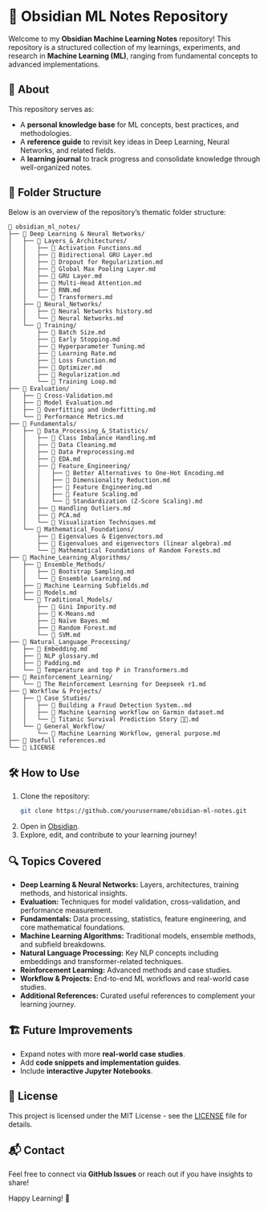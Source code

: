 # 📒 Obsidian ML Notes Repository

Welcome to my **Obsidian Machine Learning Notes** repository! This repository is a structured collection of my learnings, experiments, and research in **Machine Learning (ML)**, ranging from fundamental concepts to advanced implementations.

## 🚀 About
This repository serves as:
- A **personal knowledge base** for ML concepts, best practices, and methodologies.
- A **reference guide** to revisit key ideas in Deep Learning, Neural Networks, and related fields.
- A **learning journal** to track progress and consolidate knowledge through well-organized notes.

## 📂 Folder Structure

Below is an overview of the repository’s thematic folder structure:


```
📂 obsidian_ml_notes/
├── 📁 Deep Learning & Neural Networks/
│   ├── 📁 Layers_&_Architectures/
│   │   ├── 📄 Activation Functions.md
│   │   ├── 📄 Bidirectional GRU Layer.md
│   │   ├── 📄 Dropout for Regularization.md
│   │   ├── 📄 Global Max Pooling Layer.md
│   │   ├── 📄 GRU Layer.md
│   │   ├── 📄 Multi-Head Attention.md
│   │   ├── 📄 RNN.md
│   │   └── 📄 Transformers.md
│   ├── 📁 Neural_Networks/
│   │   ├── 📄 Neural Networks history.md
│   │   └── 📄 Neural Networks.md
│   └── 📁 Training/
│       ├── 📄 Batch Size.md
│       ├── 📄 Early Stopping.md
│       ├── 📄 Hyperparameter Tuning.md
│       ├── 📄 Learning Rate.md
│       ├── 📄 Loss Function.md
│       ├── 📄 Optimizer.md
│       ├── 📄 Regularization.md
│       └── 📄 Training Loop.md
├── 📁 Evaluation/
│   ├── 📄 Cross-Validation.md
│   ├── 📄 Model Evaluation.md
│   ├── 📄 Overfitting and Underfitting.md
│   └── 📄 Performance Metrics.md
├── 📁 Fundamentals/
│   ├── 📁 Data_Processing_&_Statistics/
│   │   ├── 📄 Class Imbalance Handling.md
│   │   ├── 📄 Data Cleaning.md
│   │   ├── 📄 Data Preprocessing.md
│   │   ├── 📄 EDA.md
│   │   ├── 📁 Feature_Engineering/
│   │   │   ├── 📄 Better Alternatives to One-Hot Encoding.md
│   │   │   ├── 📄 Dimensionality Reduction.md
│   │   │   ├── 📄 Feature Engineering.md
│   │   │   ├── 📄 Feature Scaling.md
│   │   │   └── 📄 Standardization (Z-Score Scaling).md
│   │   ├── 📄 Handling Outliers.md
│   │   ├── 📄 PCA.md
│   │   └── 📄 Visualization Techniques.md
│   └── 📁 Mathematical_Foundations/
│       ├── 📄 Eigenvalues & Eigenvectors.md
│       ├── 📄 Eigenvalues and eigenvectors (linear algebra).md
│       └── 📄 Mathematical Foundations of Random Forests.md
├── 📁 Machine_Learning_Algorithms/
│   ├── 📁 Ensemble_Methods/
│   │   ├── 📄 Bootstrap Sampling.md
│   │   └── 📄 Ensemble Learning.md
│   ├── 📄 Machine Learning Subfields.md
│   ├── 📄 Models.md
│   └── 📁 Traditional_Models/
│       ├── 📄 Gini Impurity.md
│       ├── 📄 K-Means.md
│       ├── 📄 Naïve Bayes.md
│       ├── 📄 Random Forest.md
│       └── 📄 SVM.md
├── 📁 Natural_Language_Processing/
│   ├── 📄 Embedding.md
│   ├── 📄 NLP glossary.md
│   ├── 📄 Padding.md
│   └── 📄 Temperature and top P in Transformers.md
├── 📁 Reinforcement_Learning/
│   └── 📄 The Reinforcement Learning for Deepseek r1.md
├── 📁 Workflow & Projects/
│   ├── 📁 Case_Studies/
│   │   ├── 📄 Building a Fraud Detection System..md
│   │   ├── 📄 Machine Learning workflow on Garmin dataset.md
│   │   └── 📄 Titanic Survival Prediction Story 🚢🌲.md
│   └── 📁 General_Workflow/
│       └── 📄 Machine Learning Workflow, general purpose.md
├── 🔗 Usefull references.md
└── 📜 LICENSE

```

## 🛠️ How to Use
1. Clone the repository:
   ```sh
   git clone https://github.com/yourusername/obsidian-ml-notes.git
   ```
2. Open in [Obsidian](https://obsidian.md/).
3. Explore, edit, and contribute to your learning journey!

## 🔍 Topics Covered
- **Deep Learning & Neural Networks:** Layers, architectures, training methods, and historical insights.
- **Evaluation:** Techniques for model validation, cross-validation, and performance measurement.
- **Fundamentals:** Data processing, statistics, feature engineering, and core mathematical foundations.
- **Machine Learning Algorithms:** Traditional models, ensemble methods, and subfield breakdowns.
- **Natural Language Processing:** Key NLP concepts including embeddings and transformer-related techniques.
- **Reinforcement Learning:** Advanced methods and case studies.
- **Workflow & Projects:** End-to-end ML workflows and real-world case studies.
- **Additional References:** Curated useful references to complement your learning journey.

## 🏗️ Future Improvements
- Expand notes with more **real-world case studies**.
- Add **code snippets and implementation guides**.
- Include **interactive Jupyter Notebooks**.

## 📜 License
This project is licensed under the MIT License - see the [LICENSE](LICENSE) file for details.

## 📬 Contact
Feel free to connect via **GitHub Issues** or reach out if you have insights to share!

Happy Learning! 🚀
